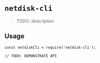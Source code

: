 # `netdisk-cli`

> TODO: description

## Usage

```
const netdiskCli = require('netdisk-cli');

// TODO: DEMONSTRATE API
```
